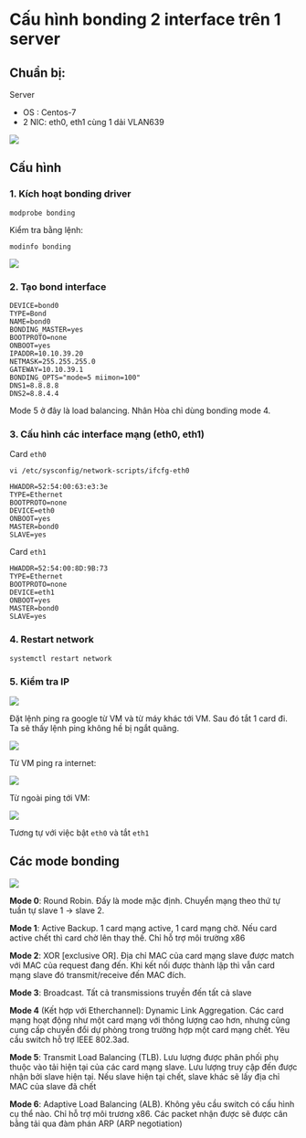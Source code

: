 # Cấu hình bonding 2 interface trên 1 server

## Chuẩn bị:
Server
- OS : Centos-7
- 2 NIC: eth0, eth1 cùng 1 dải VLAN639

<img src="..\images\Screenshot_34.png">

## Cấu hình
### 1. Kích hoạt bonding driver
```
modprobe bonding
```

Kiểm tra bằng lệnh:
```
modinfo bonding
```
<img src="..\images\Screenshot_35.png">

### 2. Tạo bond interface
```
DEVICE=bond0
TYPE=Bond
NAME=bond0
BONDING_MASTER=yes
BOOTPROTO=none
ONBOOT=yes
IPADDR=10.10.39.20
NETMASK=255.255.255.0
GATEWAY=10.10.39.1
BONDING_OPTS="mode=5 miimon=100"
DNS1=8.8.8.8
DNS2=8.8.4.4
```

Mode 5 ở đây là load balancing. Nhân Hòa chỉ dùng bonding mode 4.

### 3. Cấu hình các interface mạng (eth0, eth1)
Card `eth0`
```
vi /etc/sysconfig/network-scripts/ifcfg-eth0

HWADDR=52:54:00:63:e3:3e
TYPE=Ethernet
BOOTPROTO=none
DEVICE=eth0
ONBOOT=yes
MASTER=bond0
SLAVE=yes
```

Card `eth1`
```
HWADDR=52:54:00:8D:9B:73
TYPE=Ethernet
BOOTPROTO=none
DEVICE=eth1
ONBOOT=yes
MASTER=bond0
SLAVE=yes
```

### 4. Restart network
```
systemctl restart network
```

### 5. Kiểm tra IP
<img src="..\images\Screenshot_36.png">

Đặt lệnh ping ra google từ VM và từ máy khác tới VM. Sau đó tắt 1 card đi. Ta sẽ thấy lệnh ping không hề bị ngắt quãng.

<img src="..\images\Screenshot_39.png">

Từ VM ping ra internet:

<img src="..\images\Screenshot_37.png">

Từ ngoài ping tới VM:

<img src="..\images\Screenshot_38.png">

Tương tự với việc bật `eth0` và tắt `eth1`

## Các mode bonding
<img src="..\images\Screenshot_40.png">

**Mode 0**: Round Robin. Đấy là mode mặc định. Chuyển mạng theo thứ tự tuần tự slave 1 -> slave 2.

**Mode 1**: Active Backup. 1 card mạng active, 1 card mạng chờ. Nếu card active chết thì card chờ lên thay thế. Chỉ hỗ trợ môi trường x86

**Mode 2**: XOR [exclusive OR]. Địa chỉ MAC của card mạng slave được match với MAC của request đang đến. Khi kết nối được thành lập thì vẫn card mạng slave đó transmit/receive đến MAC đích.

**Mode 3**: Broadcast. Tất cả transmissions truyền đến tất cả slave

**Mode 4** (Kết hợp với Etherchannel): Dynamic Link Aggregation. Các card mạng hoạt động như một card mạng với thông lượng cao hơn, nhưng cũng cung cấp chuyển đổi dự phòng trong trường hợp một card mạng chết. Yêu cầu switch hỗ trợ IEEE 802.3ad.

**Mode 5**: Transmit Load Balancing (TLB). Lưu lượng được phân phối phụ thuộc vào tải hiện tại của các card mạng slave. Lưu lượng truy cập đến được nhận bởi slave hiện tại. Nếu slave hiện tại chết, slave khác sẽ lấy địa chỉ MAC của slave đã chết

**Mode 6**: Adaptive Load Balancing (ALB). Không yêu cầu switch có cấu hình cụ thể nào. Chỉ hỗ trợ môi trương x86. Các packet nhận được sẽ được cân bằng tải qua đàm phán ARP (ARP negotiation)